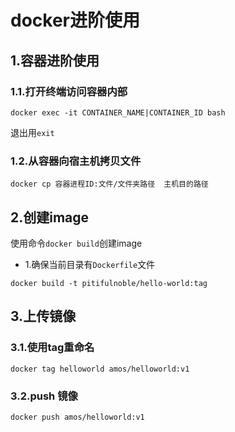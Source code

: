 # docker进阶使用

## 1.容器进阶使用

### 1.1.打开终端访问容器内部

```shell
docker exec -it CONTAINER_NAME|CONTAINER_ID bash
```

退出用``exit``



### 1.2.从容器向宿主机拷贝文件

```ssh
docker cp 容器进程ID:文件/文件夹路径  主机目的路径
```



## 2.创建image

使用命令``docker build``创建image

- 1.确保当前目录有``Dockerfile``文件

```shell
docker build -t pitifulnoble/hello-world:tag
```



## 3.上传镜像

### 3.1.使用tag重命名

```
docker tag helloworld amos/helloworld:v1
```



### 3.2.push 镜像

```
docker push amos/helloworld:v1
```

